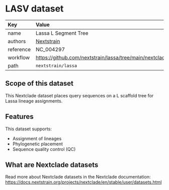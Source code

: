 # LASV dataset

| Key  | Value  |
| :-- | :-- |
| name  | Lassa L Segment Tree |
| authors | [Nextstrain](https://nextstrain.org) |
| reference | NC_004297 |
| workflow  | https://github.com/nextstrain/lassa/tree/main/nextclade  |
| path  | `nextstrain/lassa` |


## Scope of this dataset

This Nextclade dataset places query sequences on a L scaffold tree for Lassa lineage assignments.

## Features

This dataset supports:

- Assignment of lineages
- Phylogenetic placement
- Sequence quality control (QC)

## What are Nextclade datasets

Read more about Nextclade datasets in the Nextclade documentation: https://docs.nextstrain.org/projects/nextclade/en/stable/user/datasets.html
